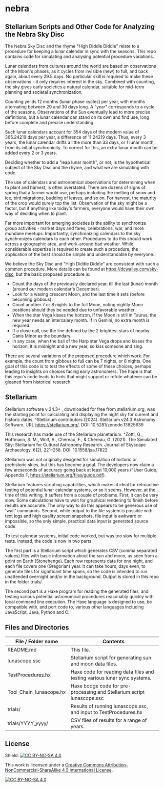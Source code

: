 # nebra

## Stellarium Scripts and Other Code for Analyzing the Nebra Sky Disc

The Nebra Sky Disc and the rhyme "High Diddle Diddle" relate to a procedure for keeping a lunar calendar in sync with the seasons. This repo contains code for simulating and analysing potential procedure variations.

Lunar calendars from cultures around the world are based on observations of the Moon's phases, as it cycles from invisible (new) to full, and back again, about every 29.5 days. No particular skill is required to make these observations - it only requires interest in the sky. Combined with counting, the sky gives early societies a natural calendar, suitable for mid-term planning and societal synchronization.

Counting yeilds 12 months (lunar phase cycles) per year, with months alternating between 29 and 30 days long. A "year" corresponds to a cycle of the seasons. Observations of the Sun eventually lead to more precise definitions, but a lunar calendar can stand on its own and find use, long before complete and precise understanding.

Such lunar calendars account for 354 days of the modern value of 365.24219 days per year, a difference of 11.24219 days. Thus, every 3 years, the lunar calendar drifts a little more than 33 days, or 1 lunar month, from its initial synchronicity. To correct for this, an extra lunar month can be added every 2 or 3 years.

Deciding whether to add a "leap lunar month", or not, is the hypothetical subject of the Sky Disc and the rhyme, and what we are simulating with code.

The use of calendars and astronomical observations for determining when to plant and harvest, is often overstated. There are dozens of signs of spring that a farmer would use, perhaps including the melting of snow and ice, bird migrations, budding of leaves, and so on. For harvest, the maturity of the crop would surely top the list. Observation of the sky might be a factor, but if anything like today's farmers, everyone would have their own way of deciding when to plant.

Far more important for emerging societies is the ability to synchronize group activities - market days and fares, celebrations, war, and more mundane meetups. Importantly, synchronizing calendars to the sky synchronizes calendars to each other. Procedures to do this should work across a geographic area, and work-around bad weather. While considerable expertise is required to create such a procedure, the application of the best should be simple and understandable by everyone. 

We believe the Sky Disc and "High Diddle Diddle" are consistent with such a common procedure. More details can be found at https://dcwalley.com/sky-disc, but the basic proposed procedure is:

- Count the days of the previously declared year, till the last (lunar) month (around our modern calendar's December).
- Look for a waxing crescent Moon, and the last time it sets (before becoming gibbous).
- Count another 7 or 8 nights to the full Moon, noting nightly Moon positions should they be needed due to unfavorable weather.
- When the star Vega kisses the horizon, if the Moon is still in Taurus, the new year needs an intercalary month. If in Gemini, no extra month is required.
- If a close call, use the line defined by the 2 brightest stars of nearby Canis Minor as the boundary.
- In any case, when the ball of the Harp star Vega drops and kisses the horizon, it is midnight and a new year, so kiss someone and sing.

There are several variations of the proposed procedure which work. For example, the count from gibbous to full can be 7 nights, or 8 nights. One goal of this code is to test the effects of some of these choices, perhaps leading to insights on choices facing early astronomers. The hope is that this repo's code leads to hints that might support or refute whatever can be gleaned from historical research.

## Stellarium
Stellarium software v:24.3+ , downloaded for free from stellarium.org, was the starting point for calculating and displaying the night sky for current and historic dates. ^Stellarium contributors (2024). Stellarium v24.3 Astronomy Software. URL https://stellarium.org/. DOI: 10.5281/zenodo.13825639

This research has made use of the Stellarium planetarium. ^Zotti, G., Hoffmann, S. M., Wolf, A., Chéreau, F., & Chéreau, G. (2021). The Simulated Sky: Stellarium for Cultural Astronomy Research. Journal of Skyscape Archaeology, 6(2), 221–258. DOI: 10.1558/jsa.17822

Stellarium was not originally designed for simulation of historic or prehistoric skies, but this has become a goal. The developers now claim a few arcseconds of accuracy going back at least 10,000 years (^User Guide, Appendix F, https://stellarium.org/files/guide.pdf).

Stellarium features scripting capabilities, which makes it ideal for retroactive testing of potential lunar calendar systems, or so it seems. However, at the time of this writing, it suffers from a couple of problems. First, it can be very slow. Some calculations have to wait for graphical rendering to finish before results are accurate. The only way to do this appears to be generous use of 'wait' commands. Second, while output to the file system is possible with text logs and high quality screen snapshots, file input is awkward or impossible, so the only simple, practical data input is generated source code.

To test calendar systems, initial code worked, but was too slow for multiple tests. Instead, the code is now in two parts. 

The first part is a Stellarium script which generates CSV (comma separated values) files with basic information about the sun and moon, as seen from a point on Earth (Stonehenge). Each row represents data for one night, and each file covers one (Gregorian) year. It can take hours, days even, to generate files for significant time spans, so the code is intended to run unattended overnight and/or in the background. Output is stored in this repo in the folder trials/.

The second part is a Haxe program for reading the generated files, and testing various potential astronomical procedures reasonably quickly with local command line execution. The Haxe language is designed to use, be compatible with, and port code to, various other languages including JavaScript, Java, Python and C.

## Files and Directories
| File / Folder name      | Contents                                                                 |
|------------------------|----------------------------------------------------------------------|
| README.md               | This file.                                                               |
| lunascope.ssc           | Stellarium script for generating sun and moon data files.                |
| TestProcedures.hx       | Haxe code for reading data files and testing various lunar sync systems. |
| Tool_Chain_lunascope.hx | Haxe bodge code for pre-processing and Stellarium script lunascope.ssc   |
| trials/                 | Results of running lunascope.ssc, and input to TestProcedures.hx         |
| trials/YYYY_yyyy/       | CSV files of results for a range of years.                               |

## License
Shield: [![CC BY-NC-SA 4.0][cc-by-nc-sa-shield]][cc-by-nc-sa]

This work is licensed under a
[Creative Commons Attribution-NonCommercial-ShareAlike 4.0 International License][cc-by-nc-sa].

[![CC BY-NC-SA 4.0][cc-by-nc-sa-image]][cc-by-nc-sa]

[cc-by-nc-sa]: http://creativecommons.org/licenses/by-nc-sa/4.0/
[cc-by-nc-sa-image]: https://licensebuttons.net/l/by-nc-sa/4.0/88x31.png
[cc-by-nc-sa-shield]: https://img.shields.io/badge/License-CC%20BY--NC--SA%204.0-lightgrey.svg

